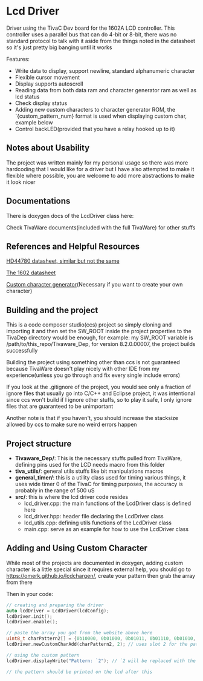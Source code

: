 # Lcd Driver

Driver using the TivaC Dev board for the 1602A LCD controller. This controller uses a parallel bus that can do 4-bit or 8-bit, there was no standard protocol to talk with it aside from the things noted in the datasheet so it's just pretty big banging until it works

Features:

- Write data to display, support newline, standard alphanumeric character
- Flexible cursor movement
- Display supports autoscroll
- Reading data from both data ram and character generator ram as well as lcd status
- Check display status
- Adding new custom characters to character generator ROM, the `{custom_pattern_num} format is used when displaying custom char, example below
- Control backLED(provided that you have a relay hooked up to it)

## Notes about Usability

The project was written mainly for my personal usage so there was more hardcoding that I would like for a driver but I have also attempted to make it flexible where possible, you are welcome to add more abstractions to make it look nicer

## Documentations

There is doxygen docs of the LcdDriver class here:

[]()

Check TivaWare documents(included with the full TivaWare) for other stuffs

## References and Helpful Resources

[HD44780 datasheet, similar but not the same](https://www.sparkfun.com/datasheets/LCD/HD44780.pdf)

[The 1602 datasheet](https://www.openhacks.com/uploadsproductos/eone-1602a1.pdf)

[Custom character generator](https://omerk.github.io/lcdchargen/)(Necessary if you want to create your own character)

## Building and the project

This is a code composer studio(ccs) project so simply cloning and importing it and then set the SW_ROOT inside the project properties to the TivaDep directory would be enough, for example: my SW_ROOT variable is /path/to/this_repo/Tivaware_Dep, for version 8.2.0.00007, the project builds successfully

Building the project using something other than ccs is not guaranteed because TivaWare doesn't play nicely with other IDE from my experience(unless you go through and fix every single include errors)

If you look at the .gitignore of the project, you would see only a fraction of ignore files that usually go into C/C++ and Eclipse project, it was intentional since ccs won't build if I ignore other stuffs, so to play it safe, I only ignore files that are guaranteed to be unimportant

Another note is that if you haven't, you should increase the stacksize allowed by ccs to make sure no weird errors happen

## Project structure

- **Tivaware_Dep/**: This is the necessary stuffs pulled from TivaWare, defining pins used for the LCD needs macro from this folder
- **tiva_utils/**: general utils stuffs like bit manipulations macros
- **general_timer/**: this is a utility class used for timing various things, it uses wide timer 0 of the TivaC for timing purposes, the accuracy is probably in the range of 500 uS
- **src/**: this is where the lcd driver code resides
    - lcd_driver.cpp: the main functions of the LcdDriver class is defined here
    - lcd_driver.hpp: header file declaring the LcdDriver class
    - lcd_utils.cpp: defining utils functions of the LcdDriver class
    - main.cpp: serve as an example for how to use the LcdDriver class

## Adding and Using Custom Character

While most of the projects are documented in doxygen, adding custom character is a little special since it requires external help, you should go to https://omerk.github.io/lcdchargen/, create your pattern then grab the array from there

Then in your code:

```cpp
// creating and preparing the driver
auto lcdDriver = LcdDriver(lcdConfig);
lcdDriver.init();
lcdDriver.enable();

// paste the array you got from the website above here
uint8_t charPattern2[] = {0b10000, 0b01000, 0b01011, 0b01110, 0b01010, 0b00010, 0b00010, 0b00010};
lcdDriver.newCustomCharAdd(charPattern2, 2); // uses slot 2 for the pattern, you are set to use after this

// using the custom pattern
lcdDriver.displayWrite("Pattern: `2"); // `2 will be replaced with the pattern you just added on the LCD

// the pattern should be printed on the lcd after this
```